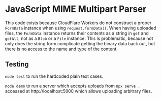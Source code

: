 # JavaScript MIME Multipart Parser

This code exists because CloudFlare Workers do not construct a proper `FormData`
instance when using `request.formData()`. When having uploaded files, the
`FormData` instance returns their contents as a string in `get` and `getAll`,
not as a `Blob` or a `File` instance. This is problematic, because not only does
the string form complicate getting the binary data back out, but there is no
access to the name and type of the content.

## Testing

`node test` to run the hardcoded plain text cases.

`node demo` to run a server which accepts uploads from `npx serve .` accessed at
http://localhost:5000 which allows uploading arbitrary files.
